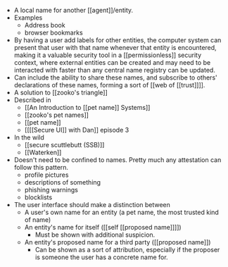 - A local name for another [[agent]]/entity.
- Examples
    - Address book
    - browser bookmarks
- By having a user add labels for other entities, the computer system can present that user with that name whenever that entity is encountered, making it a valuable security tool in a [[permissionless]] security context, where external entities can be created and may need to be interacted with faster than any central name registry can be updated.
- Can include the ability to share these names, and subscribe to others' declarations of these names, forming a sort of [[web of [[trust]]]].
- A solution to [[zooko's triangle]]
- Described in
    - [[An Introduction to [[pet name]] Systems]]
    - [[zooko's pet names]]
    - [[pet name]]
    - [[[[Secure UI]] with Dan]] episode 3
- In the wild
    - [[secure scuttlebutt (SSB)]]
    - [[Waterken]]
- Doesn't need to be confined to names. Pretty much any attestation can follow this pattern.
    - profile pictures
    - descriptions of something
    - phishing warnings
    - blocklists
- The user interface should make a distinction between
    - A user's own name for an entity (a pet name, the most trusted kind of name)
    - An entity's name for itself ([[self [[proposed name]]]])
        - Must be shown with additional suspicion.
    - An entity's proposed name for a third party ([[proposed name]])
        - Can be shown as a sort of attribution, especially if the proposer is someone the user has a concrete name for.
